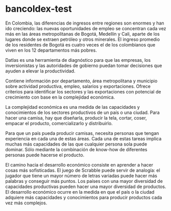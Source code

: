 # bancoldex-test

En Colombia, las diferencias de ingresos entre regiones son enormes y han ido creciendo: las nuevas oportunidades de empleo se concentran cada vez más en las áreas metropolitanas de Bogotá, Medellín y Cali, aparte de los lugares donde se extraen petróleo y otros minerales. El ingreso promedio de los residentes de Bogotá es cuatro veces el de los colombianos que viven en los 12 departamentos más pobres.

Datlas es una herramienta de diagnóstico para que las empresas, los inversionistas y las autoridades de gobierno puedan tomar decisiones que ayuden a elevar la productividad.

Contiene información por departamento, área metropolitana y municipio sobre actividad productiva, empleo, salarios y exportaciones. Ofrece criterios para identificar los sectores y las exportaciones con potencial de crecimiento con base en la complejidad económica.

La complejidad económica es una medida de las capacidades y conocimientos de los sectores productivos de un país o una ciudad. Para hacer una camisa, hay que diseñarla, producir la tela, cortar, coser, empacar el producto, comercializarlo y distribuirlo.

Para que un país pueda producir camisas, necesita personas que tengan experiencia en cada una de estas áreas. Cada una de estas tareas implica muchas más capacidades de las que cualquier persona sola puede dominar. Sólo mediante la combinación de know-how de diferentes personas puede hacerse el producto.

El camino hacia el desarrollo económico consiste en aprender a hacer cosas más sofisticadas. El juego de Scrabble puede servir de analogía: el jugador que tiene un mayor número de letras variadas puede hacer más palabras y conseguir más puntos. Los países con una mayor diversidad de capacidades productivas pueden hacer una mayor diversidad de productos. El desarrollo económico ocurre en la medida en que el país o la ciudad adquiere más capacidades y conocimientos para producir productos cada vez más complejos.
